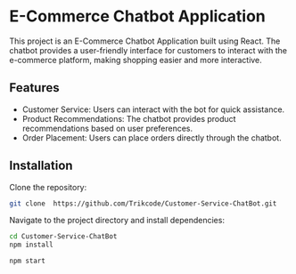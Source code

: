 # E-Commerce Chatbot Application

This project is an E-Commerce Chatbot Application built using React. The chatbot provides a user-friendly interface for customers to interact with the e-commerce platform, making shopping easier and more interactive.

## Features

- Customer Service: Users can interact with the bot for quick assistance.
- Product Recommendations: The chatbot provides product recommendations based on user preferences.
- Order Placement: Users can place orders directly through the chatbot.

## Installation

Clone the repository:

```bash
git clone  https://github.com/Trikcode/Customer-Service-ChatBot.git

```

Navigate to the project directory and install dependencies:

```bash
cd Customer-Service-ChatBot
npm install

npm start
```
